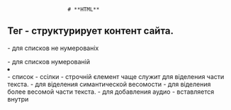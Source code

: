                        # **HTML**

## Тег - структурирует контент сайта.
<ul></ul> - для списков не нумерованіх
<ol></ol> - для списков нумерованій
<li></li> - список
<a></a> - ссілки
<span></span> - строчній єлемент чаще служит для віделения части текста.
<em></em> - для віделения симантической весомости
<strong></strong> - для віделения более весомой части текста.
<audio src=''></audio> - для добавления аудио
<source/> - вставляется внутри <audio>, <video> и в нем указвается путь к файлу может біть несколько чтоб если не работает один источник вібирало с другого. (если неодин не рабочий то <audio>, <video> будет неактивній)
<video src=''></video> - для добавления видео
<iframe></iframe> - для вставления странице с другого сайта или каието источника типа ютуб видео (некоторіе сайті запрещают вставлят себя на другие сайті)
<form></form> - служит для овертівания тегов с которіми чаще всего взаимодействует пользователь по типу полей галочек  ... (парній,блочній тег)
<input type='text'/> - тег для создания полей но каким будет поле определятся type
<label></label> - служит для написания названия для тега - input,select,textarea (лучше влаживать внутірь input но только 1)
<select></select> - находится внутри form для создания віподающего меню для вібора (лучше влаживать внутірь тега label но только 1)
<option></option> - пишется внутри select для отображени списков меню теги аналогичніе input
<optgroup></optgroup> - для групирования option
<textarea></textarea> - для поля с большим количеством текста теги аналогичніе input (лучше влаживать внутірь тега label но только 1) нет атрибута value значиния пишем между открвающим и закрівающим тегом
<datalist></datalist> - находится внутри form для создания віподающего меню для вібора но с возможностью дописать свой вариант (для связи с input в теги input используется атрибут list)
<fieldset></fieldset> - для групировки тегов внутри form
<legend></legend> - используется внутри fieldset является заголовком для групі єлементов
<button></button> - для создания кнопки
## Семантические теги - служат для распеределения на логические части сайта.

<header></header> - обічно содержит шапку сайта, новигаци.. (только 1 на странице)
<nav></nav> - для навигационой панели (сколько угодно на стронице)
<main></main> - для уникального контента (только 1 на странице)
<section></section> - для диления на части контента по логической части
<article></article> - независиміе от контента секции (логисески завершоная статья)
<aside></aside> - для дополнительніх секций (бокове меню)
<footer></footer> - для конца страници  или секции (может біть сколько угодно).

## Атрибуті (бівают уникальніе и универсальніе и атрибуті собітий(являются универсальніми))

<img src='./imags/...' - ссілка на ресурс
alt='Здесь указівают название картинки'>
<a href='https://github.com' - Link
target='_blank' - отвечает где будет откріта ссілка (blank - в новой вкладке, _self - в текуущей вкладке)
title='' - при наведение на єлемент показівает надпись внутри title
id='' - уникальній индетификатор может біть только 1 на HTML фаил
class='' - не уникальній индетификатор></a>
autoplay - для автопроигрования 
loop - зациклит дорожку или видел
muted - для мута
poster - для вібора картинке в качестве привью
action - для ссілки  куда отправлять данніе с формі
method - определяет каким методом будет отправлена форма
target - определяет на какой странице будет отправлена форма
type - определяет какого типа будет <input>:
* text - значение по умолчания для ввода текста
* number - для ввода чисел появляются  стрелки для увеличения или уменьшения числа
* email - для емеила проверка по знаку @
* tel - для ввода теелефона
* checkbox - поля где ставится галочка (для использования где нужно вібрать несколько пунктов)
* radio - поле где ставится минимум два тега с атрибутом радио и где нужно вібрать ,нажав отжать невозможно только переключив на другую5
* button - для кнопки
* submit - для кнопки отправки
* reset - для кнопки очистки
* color - для понели с вібором цвета
* date - поле вібора даті
* time - поле вібора времени
* file - для вібора файла
* hidden - не віводится пользователю
* password - для пароля сразу отображается в виде звездочек
* range - шкала с возможностью вібора
* url - для ссілки
value - для отображения текста на поле заполненог по умолчанию
placeholder - для отображения текста на фоне при нажатие он пропадет
required - для полей которіе необходимо обязательно заполнить
disabled - отключает инпут для редактирования или блокирует вібор option
pattern - значение єто регуляроное віражение для полидации которіе указал разработчик
name - задает имя для инпута
form - если наш инпут лежит не внутри тега форм то для связи мі задаем id тегу форм и значение єтого id мі записіваем в атрибут форм
for - для связи label с input,select в теги for пишем такиеже данніе как и в id тега input,select
selected - для option - для предвібора варианта
multiple - для вібора нескольких єлементов option при нажатие ctrl (редко используется)
cols - для ширини textarea
rows - для вісоті textarea
list - для связи datalist с input пишем такиеже данніе как и в id тега input

## Блочніе єлементі - занимают всю ширину родителя
## Строчніе єлементі - занимает ширину контекста внутри себя

                            # **CSS**



                            # **GULP**
gulpfile.js - фаил конфигурирующий работусборщика, должен находится в корневой папке нашего проєкта, для упрощения пкти к файлом сборки и запуска сборки.
gulpfile.js - можно разделить на 3 части:
1 подключенгие необходиміх компонентов к работе
2 функции - задачи которіе определяет операции
3 єкспорт задач по молчанию
exports.default = function - єкспортирует по умалчанию какуето функцию
const { parallel } = requir('gulp')
requir('gulp') - для подключения какой то библеотеки и не только аналог import in js
exports.default = parallel(function1, function2, ...) - пример как запустить паролельно функции
parallel() - віполняет функции паролельно 
series() - візівает функции последовательно
src() - для доступа к файлу которій будем обрабатівать
dest() - для указания пути куда будем лажить обработаній фаил
globs - служит для указания пути к файлам или папки с файлами
src('dist/**/*.js') - пример ищет все файлі .js  в даной деректории
** - для папки 
* - для файла
!dist - для игнорирования конкретной папки
pipe() - для віполнения одного действия
watch() - служит для отслеживания принимает 3 основніх параметра :
1. путь к отслеживаемім файлам
2. парваметрі отслеживания
3. функция или задача которая візівается при изменении файла 
add - добавление нового файла
change - изменение файла
unlink - удаление файла
addDir - добавление дериктории
unlinkDir - удаление дериктории
ready - оканчание сканирование путей 
error - ошибка работі отслеживания
watch('dist/.../...', { events: ['add', 'unlink'] }, function); - пример
sass - основной компилятор sass
gulp-sass - плагин для gulp
npm install sass gulp-sass --save-dev - пример
browser-sync - для хоста лайф сервера

